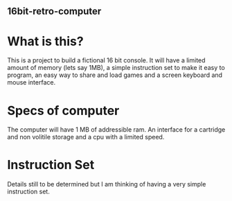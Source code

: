 ## 16bit-retro-computer
# What is this?
This is a project to build a fictional 16 bit console. It will have a limited amount of memory (lets say 1MB), 
a simple instruction set to make it easy to program, an easy way to share and load games and a screen keyboard and mouse interface.

# Specs of computer
The computer will have 1 MB of addressible ram. An interface for a cartridge and non volitile storage and a cpu with a limited speed.

# Instruction Set
Details still to be determined but I am thinking of having a very simple instruction set. 
